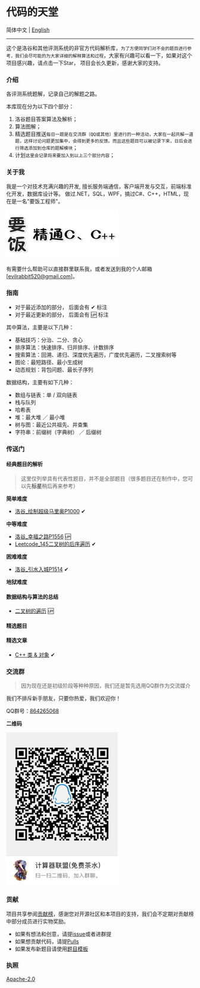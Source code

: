 # 代码的天堂

简体中文 | [English](./README_en.md)

---

这个是洛谷和其他评测系统的非官方代码解析库，`为了方便同学们对不会的题目进行参考，我们会尽可能的为大家详细的解释算法和过程`，大家有兴趣可以看一下，如果对这个项目感兴趣，请点击一下Star， 项目会长久更新，感谢大家的支持。

### 介绍

各评测系统题解，记录自己的解题之路。

本库现在分为以下四个部分：

1. 洛谷题目答案算法及解析；
2. 算法图解；
3. 精选题目推送`每日一题是在交流群（QQ或其他）里进行的一种活动，大家在一起共解一道题，这样讨论问题更加集中，会得到更多的反馈。而且这些题目可以被记录下来，日后会进行筛选添加到仓库的题解模块`；
4. 计划`这里会记录将来要加入到以上三个部分内容`；

### 关于我

我是一个对技术充满兴趣的开发, 擅长服务端通信，客户端开发与交互，前端标准化开发，数据库设计等。
做过.NET，SQL，WPF，搞过C#、C++，HTML，现在是一名"要饭工程师"。

![要饭精通CC++.jpg](./assets/要饭精通CC++.jpg)

有需要什么帮助可以直接群里联系我，或者发送到我的个人邮箱 [evilrabbit520@gmail.com]。

### 指南

- 对于最近添加的部分， 后面会有 ✔ 标注
- 对于最近更新的部分， 后面会有 🆙 标注

其中算法，主要是以下几种：

- 基础技巧：分治、二分、贪心
- 排序算法：快速排序、归并排序、计数排序
- 搜索算法：回溯、递归、深度优先遍历，广度优先遍历，二叉搜索树等
- 图论：最短路径、最小生成树
- 动态规划：背包问题、最长子序列

数据结构，主要有如下几种：

- 数组与链表：单 / 双向链表
- 栈与队列
- 哈希表
- 堆：最大堆 ／ 最小堆
- 树与图：最近公共祖先、并查集
- 字符串：前缀树（字典树） ／ 后缀树

### 传送门

#### 经典题目的解析

> 这里仅列举具有代表性题目，并不是全部题目（很多题目还在制作中，您可以先**标星**稍后再来参考）

**简单难度**

- [洛谷_绘制超级马里奥P1000](./Analysis/simple/2019-08-23_绘制超级马里奥P1000.md) ✔

**中等难度**

- [洛谷_幸福之路P1556](./Analysis/medium/2019-08-23_幸福之路P1556.md) 🆙
- [Leetcode_145二叉树的后序遍历](./Analysis/Data-structure-and-algorithm-code/2019-08-24_144二叉树的前序遍历.md) ✔

**困难难度**

- [洛谷_引水入城P1514](./Analysis/Data-structure-and-algorithm-code/2019-08-24_144二叉树的前序遍历.md) ✔

**地狱难度**

#### 数据结构与算法的总结

- [二叉树的遍历](./Analysis/DataStructureAndAlgorithm/二叉树的遍历.md) 🆙

#### 精选题目

#### 精选文章

- [C++ 类 & 对象](./article/ClassAndObject.md) ✔

### 交流群

>因为现在还是初级阶段等种种原因，我们还是暂先选用QQ群作为交流媒介

我们不排斥新手朋友，只要你热爱，我们欢迎你！

QQ群号：[864265068](https://jq.qq.com/?_wv=1027&k=5GIj36O)

**二维码**

![QRC.png](./assets/QRC.png)

### 贡献

项目共享参阅[贡献榜](https://github.com/Evilrabbit520/Hall/graphs/contributors)，感谢您对开源社区和本项目的支持，我们会不定期对贡献榜中部分成员进行实物奖励。

- 如果有想法和创意，请提[issue](https://github.com/Evilrabbit520/Hall/issues)或者进群提
- 如果想贡献代码，请提[Pulls](https://github.com/Evilrabbit520/Hall/pulls)
- 如果发布新题目请使用[题目模板](./template/Template.md)

### 执照

[Apache-2.0](./LICENSE.txt)
